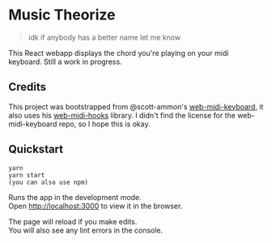 # Music Theorize

> idk if anybody has a better name let me know

This React webapp displays the chord you're playing on your midi keyboard. Still a work in progress.

## Credits
This project was bootstrapped from @scott-ammon's [web-midi-keyboard](https://github.com/scott-ammon/web-midi-keyboard#readme), it also uses his [web-midi-hooks](https://github.com/scott-ammon/web-midi-hooks) library. I didn't find the license for the web-midi-keyboard repo, so I hope this is okay.

## Quickstart
```
yarn
yarn start
(you can also use npm)
```

Runs the app in the development mode.<br /> Open
[http://localhost:3000](http://localhost:3000) to view it in the browser.

The page will reload if you make edits.<br /> You will also see any lint errors
in the console.
